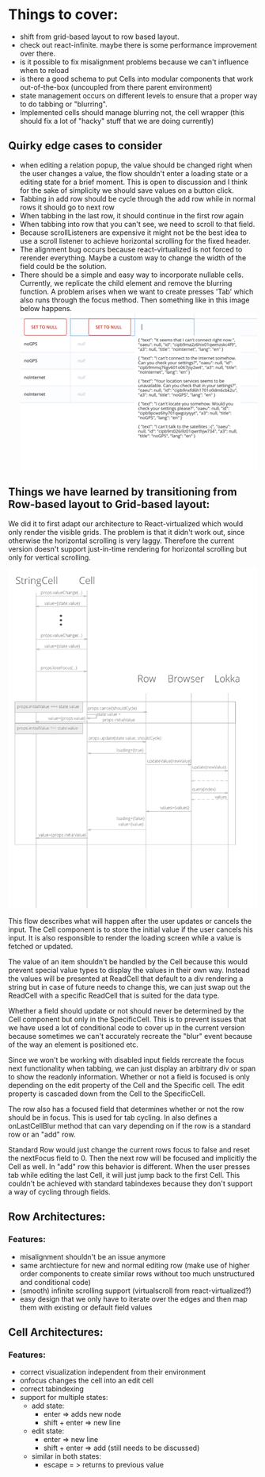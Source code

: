 # Things to cover:
- shift from grid-based layout to row based layout.
- check out react-infinite. maybe there is some performance improvement over there.
- is it possible to fix misalignment problems because we can't influence when to reload
- is there a good schema to put Cells into modular components that work out-of-the-box (uncoupled from there parent environment)
- state management occurs on different levels to ensure that a proper way to do tabbing or "blurring".
- Implemented cells should manage blurring not, the cell wrapper (this should fix a lot of "hacky" stuff that we are doing currently)

## Quirky edge cases to consider
- when editing a relation popup, the value should be changed right when the user changes a value, the flow shouldn't enter a loading state or a editing state for a brief moment. This is open to discussion and I think for the sake of simplicity we should save values on a button click.
- Tabbing in add row should be cycle through the add row while in normal rows it should go to next row
- When tabbing in the last row, it should continue in the first row again
- When tabbing into row that you can't see, we need to scroll to that field.
- Because scrollListeners are expensive it might not be the best idea to use a scroll listener to achieve horizontal scrolling for the fixed header.
- The alignment bug occurs because react-virtualized is not forced to rerender everything. Maybe a custom way to change the width of the field could be the solution.
- There should be a simple and easy way to incorporate nullable cells. Currently, we replicate the child element and remove the blurring function. A problem arises when we want to create presses 'Tab' which also runs through the focus method. Then something like in this image below happens.
![image](./nullablecell.png)

## Things we have learned by transitioning from Row-based layout to Grid-based layout:
We did it to first adapt our architecture to React-virtualized which would only render the visible grids. The problem is that it didn't work out, since otherwise the horizontal scrolling is very laggy.
Therefore the current version doesn't support just-in-time rendering for horizontal scrolling but only for vertical scrolling.

![image](./blur-update.png)

This flow describes what will happen after the user updates or cancels the input. The Cell component is to store the initial value if the user cancels his input. It is also responsible to render the loading screen while a value is fetched or updated.

The value of an item shouldn't be handled by the Cell because this would prevent special value types to display the values in their own way. Instead the values will be presented at ReadCell that default to a div rendering a string but in case of future needs to change this, we can just swap out the ReadCell with a specific ReadCell that is suited for the data type.

Whether a field should update or not should never be determined by the Cell component but only in the SpecificCell. This is to prevent issues that we have used a lot of conditional code to cover up in the current version because sometimes we can't accurately recreate the "blur" event because of the way an element is positioned etc.

Since we won't be working with disabled input fields rercreate the focus next functionality when tabbing, we can just display an arbitrary div or span to show the readonly information. Whether or not a field is focused is only depending on the edit property of the Cell and the Specific cell. The edit property is cascaded down from the Cell to the SpecificCell.

The row also has a focused field that determines whether or not the row should be in focus. This is used for tab cycling. In also defines a onLastCellBlur method that can vary depending on if the row is a standard row or an "add" row.

Standard Row would just change the current rows focus to false and reset the nextFocus field to 0. Then the next row will be focused and implicitly the Cell as well.
In "add" row this behavior is different. When the user presses tab while editing the last Cell, it will just jump back to the first Cell. This couldn't be achieved with standard tabindexes because they don't support a way of cycling through fields.

## Row Architectures:
### Features:
- misalignment shouldn't be an issue anymore
- same archtiecture for new and normal editing row (make use of higher order components to create similar rows without too much unstructured and conditional code)
- (smooth) infinite scrolling support (virtualscroll from react-virtualized?)
- easy design that we only have to iterate over the edges and then map them with existing or default field values

## Cell Architectures:
### Features:
- correct visualization independent from their environment
- onfocus changes the cell into an edit cell
- correct tabindexing
- support for multiple states:
  - add state:
    - enter => adds new node
    - shift + enter => new line
  - edit state:
    - enter => new line
    - shift + enter => add (still needs to be discussed)
  - similar in both states:
    - escape = > returns to previous value
